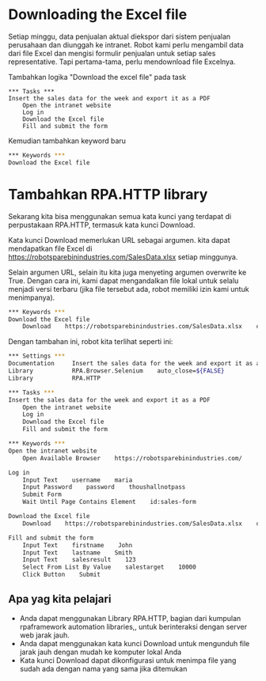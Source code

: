 # Downloading the Excel file
Setiap minggu, data penjualan aktual diekspor dari sistem penjualan perusahaan dan diunggah ke intranet. Robot kami perlu mengambil data dari file Excel dan mengisi formulir penjualan untuk setiap  sales representative. Tapi pertama-tama, perlu mendownload file Excelnya.

Tambahkan logika "Download the excel file" pada task
````
*** Tasks ***
Insert the sales data for the week and export it as a PDF
    Open the intranet website
    Log in
    Download the Excel file
    Fill and submit the form
````

Kemudian tambahkan keyword baru 
````bash
*** Keywords ***
Download the Excel file
````

# Tambahkan RPA.HTTP library
Sekarang kita bisa menggunakan semua kata kunci yang terdapat di perpustakaan RPA.HTTP, termasuk kata kunci Download.

Kata kunci Download memerlukan URL sebagai argumen. kita dapat mendapatkan file Excel  di https://robotsparebinindustries.com/SalesData.xlsx setiap minggunya. 

Selain argumen URL, selain itu kita juga menyeting argumen overwrite ke True. Dengan cara ini, kami dapat mengandalkan file lokal untuk selalu menjadi versi terbaru (jika file tersebut ada, robot memiliki izin kami untuk menimpanya).

````bash
*** Keywords ***
Download the Excel file
    Download    https://robotsparebinindustries.com/SalesData.xlsx    overwrite=True
````

Dengan tambahan ini, robot kita terlihat seperti ini:
````bash
*** Settings ***
Documentation     Insert the sales data for the week and export it as a PDF.
Library           RPA.Browser.Selenium    auto_close=${FALSE}
Library           RPA.HTTP

*** Tasks ***
Insert the sales data for the week and export it as a PDF
    Open the intranet website
    Log in
    Download the Excel file
    Fill and submit the form

*** Keywords ***
Open the intranet website
    Open Available Browser    https://robotsparebinindustries.com/

Log in
    Input Text    username    maria
    Input Password    password    thoushallnotpass
    Submit Form
    Wait Until Page Contains Element    id:sales-form

Download the Excel file
    Download    https://robotsparebinindustries.com/SalesData.xlsx    overwrite=True

Fill and submit the form
    Input Text    firstname    John
    Input Text    lastname    Smith
    Input Text    salesresult    123
    Select From List By Value    salestarget    10000
    Click Button    Submit
````


## Apa yag kita pelajari
- Anda dapat menggunakan Library RPA.HTTP, bagian dari kumpulan rpaframework automation libraries,, untuk berinteraksi dengan server web jarak jauh.
- Anda dapat menggunakan kata kunci Download untuk mengunduh file jarak jauh dengan mudah ke komputer lokal Anda
- Kata kunci Download dapat dikonfigurasi untuk menimpa file yang sudah ada dengan nama yang sama jika ditemukan
